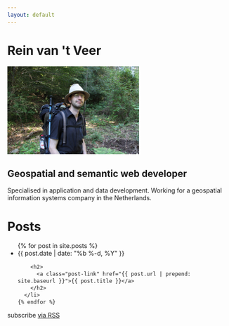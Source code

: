 ```yaml
---
layout: default
---
```


<div class="home">
    <h1>Rein van 't Veer</h1>
    <p><img src="./images/IMG_0150_25_pct.JPG" height="200px"/></p>
    <h2>Geospatial and semantic web developer</h2>
    <p>Specialised in application and data development. Working for a geospatial information systems company in the Netherlands.</p>
    

  <h1 class="page-heading">Posts</h1>

  <ul class="post-list">
    {% for post in site.posts %}
      <li>
        <span class="post-meta">{{ post.date | date: "%b %-d, %Y" }}</span>

        <h2>
          <a class="post-link" href="{{ post.url | prepend: site.baseurl }}">{{ post.title }}</a>
        </h2>
      </li>
    {% endfor %}
  </ul>

  <p class="rss-subscribe">subscribe <a href="{{ "/feed.xml" | prepend: site.baseurl }}">via RSS</a></p>

</div>
